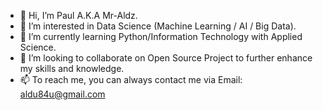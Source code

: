 - 👋 Hi, I’m Paul A.K.A Mr-Aldz.
- 👀 I’m interested in Data Science (Machine Learning / AI / Big Data).
- 🌱 I’m currently learning Python/Information Technology with Applied Science.
- 💞️ I’m looking to collaborate on Open Source Project to further enhance my skills and knowledge.
- 📫 To reach me, you can always contact me via Email: aldu84u@gmail.com

<!---
mr-aldz/mr-aldz is a ✨ special ✨ repository because its `README.md` (this file) appears on your GitHub profile.
You can click the Preview link to take a look at your changes.
--->
